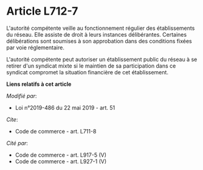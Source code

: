 # Article L712-7

L'autorité compétente veille au fonctionnement régulier des établissements du réseau. Elle assiste de droit à leurs instances
délibérantes. Certaines délibérations sont soumises à son approbation dans des conditions fixées par voie réglementaire.

L'autorité compétente peut autoriser un établissement public du réseau à se retirer d'un syndicat mixte si le maintien de sa
participation dans ce syndicat compromet la situation financière de cet établissement.

**Liens relatifs à cet article**

_Modifié par_:

  - Loi n°2019-486 du 22 mai 2019 - art. 51

_Cite_:

  - Code de commerce - art. L711-8

_Cité par_:

  - Code de commerce - art. L917-5 (V)
  - Code de commerce - art. L927-1 (V)
